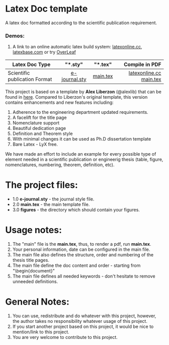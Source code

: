 # Latex Doc template
A latex doc formatted according to the scientific publication requirement.

### Demos:

1. A link to an online automatic latex build system: [latexonline.cc](https://latexonline.cc/compile?git=https%3A%2F%2Fgithub.com%2Fhol137%2Fdoc-latex&target=main.tex&command=pdflatex), [latexbase.com](https://latexbase.com) or try [OverLeaf](https://www.overleaf.com/)

| Latex Doc Type                |      "*.sty"                 |        "*.tex"              |      Compile in PDF                                                                                                                                    |
| ----------------------------- |:----------------------------:|:---------------------------:|-------------------------------------------------------------------------------------------------------------------------------------------------------:|
|Scientific publication Format  |[e-journal.sty](e-journal.sty)| [main.tex](main.tex )       |[latexonline.cc main.tex](https://latexonline.cc/compile?git=https%3A%2F%2Fgithub.com%2Fhol137%2Fdoc-latex&target=main.tex&command=pdflatex)      |

This project is based on a template by **Alex Liberzon** (@alexlib) that can be found in [here](https://github.com/alexlib/tau_thesis_lyx_template).
Compared to Liberzon's original template, this version contains enhancements and new features including:

1. Adherence to the engineering department updated requirements.
2. A facelift for the title page
3. Nomenclature support
4. Beautiful dedication page
5. Definition and Theorem style
6. With minimal changes it can be used as Ph.D dissertation template
7. Bare Latex - LyX free.

We have made an effort to include an example for every possible type of element needed in a scientific publication or engineerig thesis (table, figure, nomenclatures, numbering, theorem, definition, etc).

**The project files:**
======


- 1.0 **e-journal.sty** - the journal style file.
- 2.0 **main.tex** - the main template file.
- 3.0 **figures** - the directory which should contain your figures.

**Usage notes:**
======

1. The "main" file is the **main.tex**, thus, to render a pdf, run **main.tex**.
2. Your personal information, date can be configured in the main file.
3. The main file also defines the structure, order and numbering of the thesis title pages.
4. The main file define the doc content and order - starting from "\begin{document}"
5. The main file defines all needed keywords - don't hesitate to remove unneeded definitions.


**General Notes:**
======

1. You can use, redistribute and do whatever with this project, however, the author takes no responsibility whatever usage of this project.
2. If you start another project based on this project, it would be nice to mention/link to this project.
3. You are very welcome to contribute to this project.
